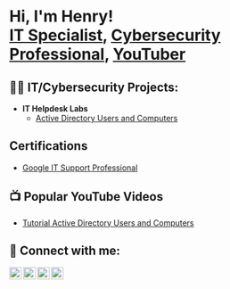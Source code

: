 <h1>Hi, I'm Henry! <br/><a href="https://github.com/henryokoye">IT Specialist</a>, <a href="https://www.linkedin.com/in/henry-okoye-8218b4318/">Cybersecurity Professional</a>, <a href="https://www.youtube.com/@henry_okoye">YouTuber</a></h1>

<h2>👨‍💻 IT/Cybersecurity Projects:</h2>

- <b>IT Helpdesk Labs</b>
  - [Active Directory Users and Computers](https://github.com/henryokoye/Algorithms-Practice)
<h2>Certifications</h2>

- [Google IT Support Professional](https://www.credly.com/badges/bbc9cee0-3634-47c6-b96e-d785177a38e1/linked_in_profile)
<h2>📺 Popular YouTube Videos</h2>

- [Tutorial Active Directory Users and Computers](https:/)

<h2> 🤳 Connect with me:</h2>

[<img align="left" alt="HenryOkoye | YouTube" width="22px" src="https://cdn.jsdelivr.net/npm/simple-icons@v3/icons/youtube.svg" />][youtube]
[<img align="left" alt="HenryOkoye | Twitter" width="22px" src="https://cdn.jsdelivr.net/npm/simple-icons@v3/icons/twitter.svg" />][twitter]
[<img align="left" alt="HenryOkoye | LinkedIn" width="22px" src="https://cdn.jsdelivr.net/npm/simple-icons@v3/icons/linkedin.svg" />][linkedin]
[<img align="left" alt="HenryOkoye | Instagram" width="22px" src="https://cdn.jsdelivr.net/npm/simple-icons@v3/icons/instagram.svg" />][instagram]

[twitter]: https://twitter.com/Henry0koye
[youtube]: https://www.youtube.com/@henry_okoye
[instagram]: https://www.instagram.com/0c.henry?igsh=YWtuaWFibGg4YnB4&utm_source=qr
[linkedin]: https://www.linkedin.com/in/henry-okoye-8218b4318

<!--
**joshmadakor1/joshmadakor1** is a ✨ _special_ ✨ repository because its `README.md` (this file) appears on your GitHub profile.

Here are some ideas to get you started:

- 🔭 I’m currently working on ...
- 🌱 I’m currently learning ...
- 👯 I’m looking to collaborate on ...
- 🤔 I’m looking for help with ...
- 💬 Ask me about ...
- 📫 How to reach me: ...
- 😄 Pronouns: ...
- ⚡ Fun fact: ...
-->
